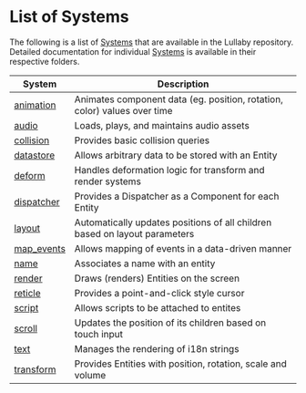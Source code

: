 # List of Systems

The following is a list of [Systems](ecs#system) that are available in the
Lullaby repository.  Detailed documentation for individual [Systems](ecs#system)
is available in their respective folders.

System                                              | Description
--------------------------------------------------- | --------------------------
[animation](../src/systems/animation)               | Animates component data (eg. position, rotation, color) values over time
[audio](../src/systems/audio)                       | Loads, plays, and maintains audio assets
[collision](../src/systems/collision)               | Provides basic collision queries
[datastore](../src/systems/datastore)               | Allows arbitrary data to be stored with an Entity
[deform](../src/systems/deform)                     | Handles deformation logic for transform and render systems
[dispatcher](../src/systems/dispatcher)             | Provides a Dispatcher as a Component for each Entity
[layout](../src/systems/layout)                     | Automatically updates positions of all children based on layout parameters
[map_events](../src/systems/map_events)             | Allows mapping of events in a data-driven manner
[name](../src/systems/name)                         | Associates a name with an entity
[render](../src/systems/render)                     | Draws (renders) Entities on the screen
[reticle](../src/systems/reticle)                   | Provides a point-and-click style cursor
[script](../src/systems/script)                     | Allows scripts to be attached to entites
[scroll](../src/systems/scroll)                     | Updates the position of its children based on touch input
[text](../src/systems/text)                         | Manages the rendering of i18n strings
[transform](../src/systems/transform)               | Provides Entities with position, rotation, scale and volume

